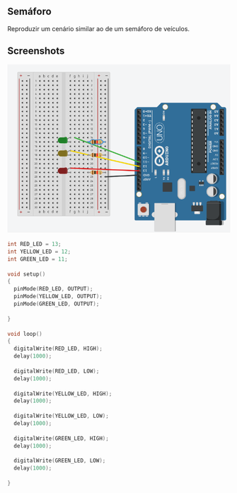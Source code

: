 
## Semáforo
Reproduzir um cenário similar ao de um semáforo de veículos.

## Screenshots
![Blink](../screenshot/semaforo.PNG "Blick")


```c
int RED_LED = 13;
int YELLOW_LED = 12;
int GREEN_LED = 11;

void setup()
{
  pinMode(RED_LED, OUTPUT);
  pinMode(YELLOW_LED, OUTPUT);
  pinMode(GREEN_LED, OUTPUT);

}

void loop()
{
  digitalWrite(RED_LED, HIGH);
  delay(1000);
  
  digitalWrite(RED_LED, LOW);
  delay(1000); 
  
  digitalWrite(YELLOW_LED, HIGH);
  delay(1000);
  
  digitalWrite(YELLOW_LED, LOW);
  delay(1000); 
  
  digitalWrite(GREEN_LED, HIGH);
  delay(1000);
  
  digitalWrite(GREEN_LED, LOW);
  delay(1000); 
  
}
```
 
